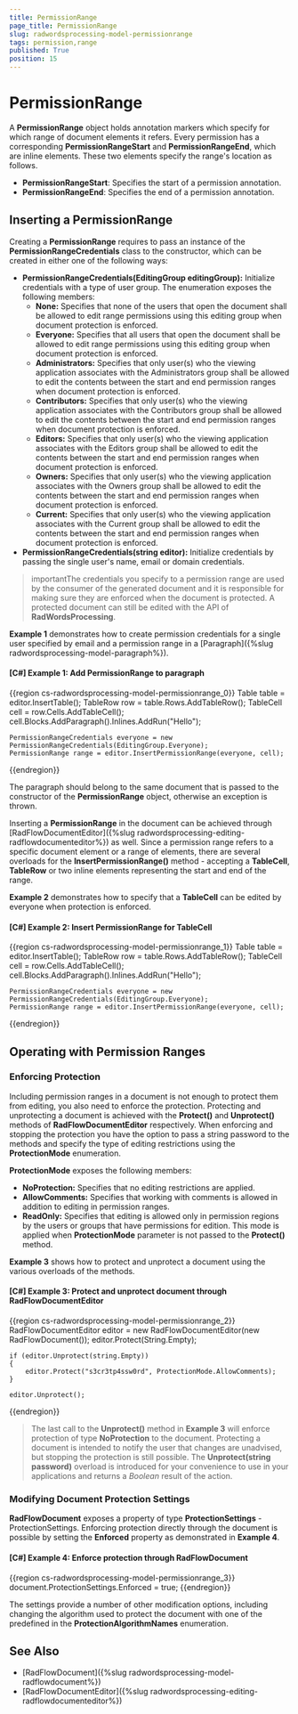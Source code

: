 ```yaml
---
title: PermissionRange
page_title: PermissionRange
slug: radwordsprocessing-model-permissionrange
tags: permission,range
published: True
position: 15
---
```


# PermissionRange


A __PermissionRange__ object holds annotation markers which specify for which range of document elements it refers. Every permission has a corresponding __PermissionRangeStart__ and __PermissionRangeEnd__, which are inline elements. These two elements specify the range's location as follows.


* __PermissionRangeStart__: Specifies the start of a permission annotation.
* __PermissionRangeEnd__: Specifies the end of a permission annotation.


## Inserting a PermissionRange


Creating a __PermissionRange__ requires to pass an instance of the __PermissionRangeCredentials__ class to the constructor, which can be created in either one of the following ways:

* __PermissionRangeCredentials(EditingGroup editingGroup):__ Initialize credentials with a type of user group. The enumeration exposes the following members:
	* __None:__ Specifies that none of the users that open the document shall be allowed to edit range permissions using this editing group when document protection is enforced.
	* __Everyone:__ Specifies that all users that open the document shall be allowed to edit range permissions using this editing group when document protection is enforced.
	* __Administrators:__ Specifies that only user(s) who the viewing application associates with the Administrators group shall be allowed to edit the contents between the start and end permission ranges when document protection is enforced.
	* __Contributors:__  Specifies that only user(s) who the viewing application associates with the Contributors group shall be allowed to edit the contents between the start and end permission ranges when document protection is enforced.
	* __Editors:__ Specifies that only user(s) who the viewing application associates with the Editors group shall be allowed to edit the contents between the start and end permission ranges when document protection is enforced.
	* __Owners:__ Specifies that only user(s) who the viewing application associates with the Owners group shall be allowed to edit the contents between the start and end permission ranges when document protection is enforced.
	* __Current:__ Specifies that only user(s) who the viewing application associates with the Current group shall be allowed to edit the contents between the start and end permission ranges when document protection is enforced.
* __PermissionRangeCredentials(string editor):__ Initialize credentials by passing the single user's name, email or domain credentials.


>importantThe credentials you specify to a permission range are used by the consumer of the generated document and it is responsible for making sure they are enforced when the document is protected. A protected document can still be edited with the API of __RadWordsProcessing__.

__Example 1__ demonstrates how to create permission credentials for a single user specified by email and a permission range in a [Paragraph]({%slug radwordsprocessing-model-paragraph%}).


#### __[C#] Example 1: Add PermissionRange to paragraph__

{{region cs-radwordsprocessing-model-permissionrange_0}}
	Table table = editor.InsertTable();
	TableRow row = table.Rows.AddTableRow();
	TableCell cell = row.Cells.AddTableCell();
	cell.Blocks.AddParagraph().Inlines.AddRun("Hello");
	
	PermissionRangeCredentials everyone = new PermissionRangeCredentials(EditingGroup.Everyone);
	PermissionRange range = editor.InsertPermissionRange(everyone, cell);
{{endregion}}

The paragraph should belong to the same document that is passed to the constructor of the __PermissionRange__ object, otherwise an exception is thrown.


Inserting a __PermissionRange__ in the document can be achieved through [RadFlowDocumentEditor]({%slug radwordsprocessing-editing-radflowdocumenteditor%}) as well. Since a permission range refers to a specific document element or a range of elements, there are several overloads for the __InsertPermissionRange()__ method - accepting a __TableCell__, __TableRow__ or two inline elements representing the start and end of the range.

__Example 2__ demonstrates how to specify that a __TableCell__ can be edited by everyone when protection is enforced.

#### __[C#] Example 2: Insert PermissionRange for TableCell__

{{region cs-radwordsprocessing-model-permissionrange_1}}
	Table table = editor.InsertTable();
	TableRow row = table.Rows.AddTableRow();
	TableCell cell = row.Cells.AddTableCell();
	cell.Blocks.AddParagraph().Inlines.AddRun("Hello");
	
	PermissionRangeCredentials everyone = new PermissionRangeCredentials(EditingGroup.Everyone);
	PermissionRange range = editor.InsertPermissionRange(everyone, cell);
{{endregion}}


## Operating with Permission Ranges

### Enforcing Protection

Including permission ranges in a document is not enough to protect them from editing, you also need to enforce the protection. Protecting and unprotecting a document is achieved with the __Protect()__ and __Unprotect()__ methods of __RadFlowDocumentEditor__ respectively. When enforcing and stopping the protection you have the option to pass a string password to the methods and specify the type of editing restrictions using the __ProtectionMode__ enumeration.

__ProtectionMode__ exposes the following members:

* __NoProtection:__ Specifies that no editing restrictions are applied.
* __AllowComments:__ Specifies that working with comments is allowed in addition to editing in permission ranges.
* __ReadOnly:__ Specifies that editing is allowed only in permission regions by the users or groups that have permissions for edition. This mode is applied when __ProtectionMode__ parameter is not passed to the __Protect()__ method.

__Example 3__ shows how to protect and unprotect a document using the various overloads of the methods.

#### __[C#] Example 3: Protect and unprotect document through RadFlowDocumentEditor__

{{region cs-radwordsprocessing-model-permissionrange_2}}
	RadFlowDocumentEditor editor = new RadFlowDocumentEditor(new RadFlowDocument());
	editor.Protect(String.Empty);
	
	if (editor.Unprotect(string.Empty))
	{
	    editor.Protect("s3cr3tp4ssw0rd", ProtectionMode.AllowComments);
	}
	
	editor.Unprotect();
{{endregion}}


>The last call to the __Unprotect()__ method in __Example 3__ will enforce protection of type __NoProtection__ to the document. Protecting a document is intended to notify the user that changes are unadvised, but stopping the protection is still possible. The __Unprotect(string password)__ overload is introduced for your convenience to use in your applications and returns a *Boolean* result of the action. 

### Modifying Document Protection Settings

__RadFlowDocument__ exposes a property of type __ProtectionSettings__ - ProtectionSettings. Enforcing protection directly through the document is possible by setting the  __Enforced__ property as demonstrated in __Example 4__.

#### __[C#] Example 4: Enforce protection through RadFlowDocument__

{{region cs-radwordsprocessing-model-permissionrange_3}}
	document.ProtectionSettings.Enforced = true;
{{endregion}}

The settings provide a number of other modification options, including changing the algorithm used to protect the document with one of the predefined in the __ProtectionAlgorithmNames__ enumeration.



## See Also

* [RadFlowDocument]({%slug radwordsprocessing-model-radflowdocument%})
* [RadFlowDocumentEditor]({%slug radwordsprocessing-editing-radflowdocumenteditor%})



          

